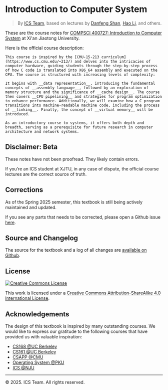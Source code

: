 # Introduction to Computer System

> By [ICS Team](./contributors.md), based on lectures by [Danfeng Shan](https://dfshan.github.io/), [Hao Li](https://aquatoney.github.io/), and others.

These are the course notes for [COMPSCI 400727: Introduction to Computer System](https://ics.dfshan.net) at Xi'an Jiaotong University.

Here is the official course description:

```admonish info
This course is inspired by the [CMU-15-213 curriculum](https://www.cs.cmu.edu/~213/) and delves into the intricacies of computer hardware, guiding students through the step-by-step process of how C code is translated into X86_64 assembly and executed on the CPU. The course is structured with increasing levels of complexity:

It begins with __data representation__, introducing the fundamental concepts of __assembly language__, followed by an exploration of memory structure and the significance of __cache design__. The course then covers __CPU pipelining__ and strategies for program optimization to enhance performance. Additionally, we will examine how a C program transitions into machine-readable machine code, including the process of __linking__. Finally, the concept of __virtual memory__ will be introduced.

As an introductory course to systems, it offers both depth and breadth, serving as a prerequisite for future research in computer architecture and network systems.
```

## Disclaimer: Beta

These notes have not been proofread. They likely contain errors.

If you’re an ICS student at XJTU, in any case of dispute, the official course lectures are the correct source of truth.

## Corrections

As of the Spring 2025 semester, this textbook is still being actively maintained and updated.

If you see any parts that needs to be corrected, please open a Github issue [here](https://github.com/xjtu-ics/textbook/issues).

## Source and Changelog

The source for the textbook and a log of all changes are [available on Github](https://github.com/xjtu-ics/textbook).

## License

<a rel="license" href="http://creativecommons.org/licenses/by-sa/4.0/"><img alt="Creative Commons License" style="border-width:0" src="https://i.creativecommons.org/l/by-sa/4.0/88x31.png" /></a>

This work is licensed under a [Creative Commons Attribution-ShareAlike 4.0 International License](https://creativecommons.org/licenses/by-sa/4.0/).

## Acknowledgements

The design of this textbook is inspired by many outstanding courses. We would like to express our gratitude to the following courses that have provided us with valuable inspiration:

- [CS168 @UC Berkeley](https://textbook.cs168.io/)
- [CS161 @UC Berkeley](https://fa24.cs161.org/)
- [CSAPP @CMU](https://www.cs.cmu.edu/~213/)
- [Operating System @PKU](https://pku-os.github.io/)
- [ICS @NJU](https://nju-projectn.github.io/ics-pa-gitbook/ics2024/)

------

© 2025. ICS Team. All rights reserved.